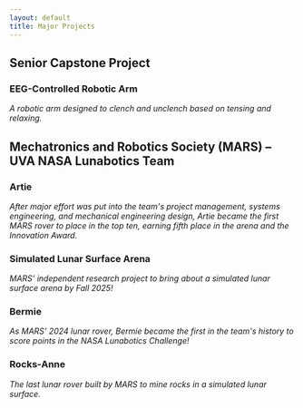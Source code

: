 ```yaml
---
layout: default
title: Major Projects
---
```


## Senior Capstone Project
### EEG-Controlled Robotic Arm
_A robotic arm designed to clench and unclench based on tensing and relaxing._

## Mechatronics and Robotics Society (MARS) – UVA NASA Lunabotics Team

### Artie
_After major effort was put into the team's project management, systems engineering, and mechanical engineering design, Artie became the first MARS rover to place in the top ten, earning fifth place in the arena and the Innovation Award._

### Simulated Lunar Surface Arena
_MARS' independent research project to bring about a simulated lunar surface arena by Fall 2025!_

### Bermie
_As MARS' 2024 lunar rover, Bermie became the first in the team's history to score points in the NASA Lunabotics Challenge!_

### Rocks-Anne
_The last lunar rover built by MARS to mine rocks in a simulated lunar surface._
